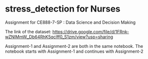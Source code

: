 # stress_detection for Nurses
Assignment for CE888-7-SP : Data Science and Decision Making

The link of the dataset: 
https://drive.google.com/file/d/1FRnk-wZNlMmW_Db64RhK5qclff0_S1zm/view?usp=sharing

Assignment-1 and Assignment-2 are both in the same notebook. The notebook starts with Assignment-1 and continues with Assignment-2
